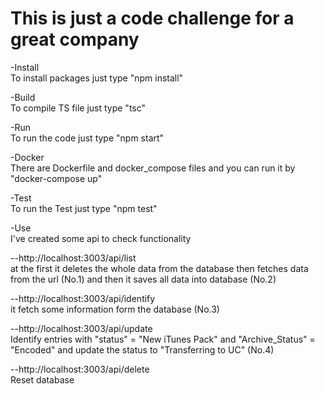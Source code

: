 # This is just a code challenge for a great company

-Install  
To install packages just type "npm install"

-Build  
To compile TS file just type "tsc"

-Run  
To run the code just type "npm start"

-Docker  
There are Dockerfile and docker_compose files and you can run it by "docker-compose up"

-Test  
To run the Test just type "npm test"

-Use  
I've created some api to check functionality

--http://localhost:3003/api/list  
at the first it deletes the whole data from the database then fetches data from the url (No.1) and then
it saves all data into database (No.2)

--http://localhost:3003/api/identify  
it fetch some information form the database (No.3)

--http://localhost:3003/api/update  
Identify entries with "status" = "New iTunes Pack" and "Archive_Status" = "Encoded"
and update the status to "Transferring to UC" (No.4)

--http://localhost:3003/api/delete  
Reset database
